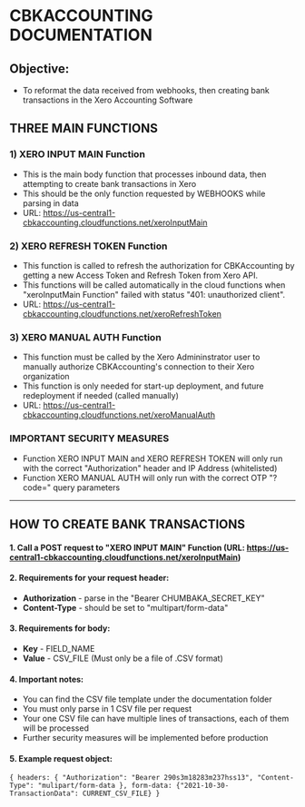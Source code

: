 # **CBKACCOUNTING DOCUMENTATION**

## **Objective:**

- To reformat the data received from webhooks, then creating bank transactions in the Xero Accounting Software

## **THREE MAIN FUNCTIONS**

### 1) XERO INPUT MAIN Function
- This is the main body function that processes inbound data, then attempting to create bank transactions in Xero 
- This should be the only function requested by WEBHOOKS while parsing in data
- URL: https://us-central1-cbkaccounting.cloudfunctions.net/xeroInputMain

### 2) XERO REFRESH TOKEN Function
- This function is called to refresh the authorization for CBKAccounting by getting a new Access Token and Refresh Token from Xero API.
- This functions will be called automatically in the cloud functions when "xeroInputMain Function" failed with status "401: unauthorized client".
- URL: https://us-central1-cbkaccounting.cloudfunctions.net/xeroRefreshToken

### 3) XERO MANUAL AUTH Function
- This function must be called by the Xero Admininstrator user to manually authorize CBKAccounting's connection to their Xero organization
- This function is only needed for start-up deployment, and future redeployment if needed (called manually)
- URL: https://us-central1-cbkaccounting.cloudfunctions.net/xeroManualAuth

### IMPORTANT SECURITY MEASURES
- Function XERO INPUT MAIN and XERO REFRESH TOKEN will only run with the correct "Authorization" header and IP Address (whitelisted)
- Function XERO MANUAL AUTH will only run with the correct OTP "?code=" query parameters

-----

## **HOW TO CREATE BANK TRANSACTIONS**

#### 1. Call a POST request to "XERO INPUT MAIN" Function (URL: https://us-central1-cbkaccounting.cloudfunctions.net/xeroInputMain)
#### 2. Requirements for your request header:
- **Authorization** - parse in the "Bearer CHUMBAKA_SECRET_KEY"
- **Content-Type** - should be set to "multipart/form-data"

#### 3. Requirements for body:
- **Key** - FIELD_NAME
- **Value** - CSV_FILE (Must only be a file of .CSV format)

#### 4. Important notes:
- You can find the CSV file template under the documentation folder
- You must only parse in 1 CSV file per request
- Your one CSV file can have multiple lines of transactions, each of them will be processed
- Further security measures will be implemented before production

#### 5. Example request object:
`{
    headers: {
    "Authorization": "Bearer 290s3m18283m237hss13",
    "Content-Type": "mulipart/form-data
},
form-data: {"2021-10-30-TransactionData": CURRENT_CSV_FILE}
}`